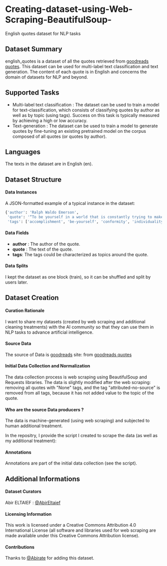 # Creating-dataset-using-Web-Scraping-BeautifulSoup-
English quotes dataset for NLP tasks 

## Dataset Summary
english_quotes is a dataset of all the quotes retrieved from [goodreads quotes](https://www.goodreads.com/quotes). This dataset can be used for multi-label text classification and text generation. The content of each quote is in English and concerns the domain of datasets for NLP and beyond.

## Supported Tasks
- Multi-label text classification : The dataset can be used to train a model for text-classification, which consists of classifying quotes by author as well as by topic (using tags). Success on this task is typically measured by achieving a high or low accuracy.
- Text-generation : The dataset can be used to train a model to generate quotes by fine-tuning an existing pretrained model on the corpus composed of all quotes (or quotes by author).

## Languages
The texts in the dataset are in English (en).

## Dataset Structure
#### Data Instances 
A JSON-formatted example of a typical instance in the dataset:
```python
{'author': 'Ralph Waldo Emerson',
 'quote': '“To be yourself in a world that is constantly trying to make you something else is the greatest accomplishment.”',
 'tags': ['accomplishment', 'be-yourself', 'conformity', 'individuality']}
  ```
 #### Data Fields
 - **author** : The author of the quote.
 - **quote** : The text of the quote.
 - **tags**:  The tags could be characterized as topics around the quote.
 
  #### Data Splits
I kept the dataset as one block (train), so it can be shuffled and split by users later.

## Dataset Creation
#### Curation Rationale
I want to share my datasets (created by web scraping and additional cleaning treatments) with the AI community so that they can use them in NLP tasks to advance artificial intelligence.

#### Source Data
The source of Data is [goodreads](https://www.goodreads.com/?ref=nav_home) site: from [goodreads quotes](https://www.goodreads.com/quotes)

#### Initial Data Collection and Normalization 

The data collection process is web scraping using BeautifulSoup and Requests libraries.
The data is slightly modified after the web scraping: removing all quotes with "None" tags, and the tag "attributed-no-source" is removed from all tags, because it has not added value to the topic of the quote.

#### Who are the source Data producers ? 
The data is machine-generated (using web scraping) and subjected to human additional treatment. 

In the repositry, I provide the script I created to scrape the data (as well as my additional treatment):

#### Annotations 
Annotations are part of the initial data collection (see the script).

## Additional Informations
#### Dataset Curators
Abir ELTAIEF :
[@AbirEltaief](https://tn.linkedin.com/in/abir-eltaief-pmp%C2%AE-469048115)


#### Licensing Information 
This work is licensed under a Creative Commons Attribution 4.0 International License (all software and libraries used for web scraping are made available under this Creative Commons Attribution license).

#### Contributions 
Thanks to [@Abirate](https://github.com/Abirate)
 for adding this dataset. 
